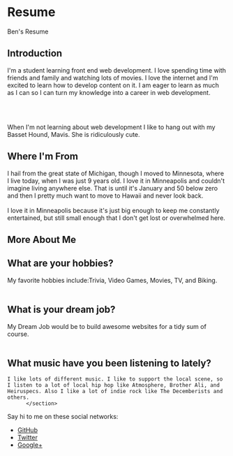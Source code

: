 # Resume
Ben's Resume

<!doctype html>
</html>
<head>
</head>
<body>
  <section class="Introdcution-section">
    <h1>Introduction<br></h1>
  <p>I'm a student learning front end web development. I love spending time with friends and family and watching lots of movies. I love the internet and I'm excited to learn how to develop content on it. I am eager to learn as much as I can so I can turn my knowledge into a career in web development.</p>
    <br>
    <br>
    <p>When I'm not learning about web development I like to hang out with my Basset Hound, Mavis. She is ridiculously cute.</p> 
</section> 
  <section class="location-section">
  <h1> Where I'm From </h1>
  <p>I hail from the great state of Michigan, though I moved to Minnesota, where I live today, when I was just 9 years old. I love it in Minneapolis and couldn't imagine living anywhere else. That is until it's January and 50 below zero and then I pretty much want to move to Hawaii and never look back.
  <br>
  <br>
  I love it in Minneapolis because it's just big enough to keep me constantly entertained, but still small enough that I don't get lost or overwhelmed here.</p>
</section>
      <section class="questions-section">
      <h1> More About Me </h1>
    <h2>What are your hobbies?</h2>
    My favorite hobbies include:Trivia, Video Games, Movies, TV, and Biking.
    <br>
    <br>
    <h2> What is your dream job?</h2>
    My Dream Job would be to build awesome websites for a tidy sum of course.
    <br> 
    <br>
    <h2> What music have you been listening to lately?</h2>
    
    I like lots of different music. I like to support the local scene, so I listen to a lot of local hip hop like Atmosphere, Brother Ali, and Heiruspecs. Also I like a lot of indie rock like The Decemberists and others.
          </section>
  <footer class="content-footer">
    <p>Say hi to me on these social networks:</p>
    <ul class="social">
        <li><a href="https://www.Github.com">GitHub</a></li>
        <li><a href="https://www.twitter.com">Twitter</a></li>
        <li><a href="https://accounts.google.com/ServiceLogin?service=oz&passive=1209600&continue=https://plus.google.com/?gpsrc%3Dgplp0">Google+</a></li>
    </ul>
</footer>
</body>
</html>
